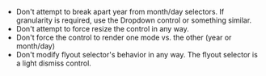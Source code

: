- Don't attempt to break apart year from month/day selectors. If granularity is required, use the Dropdown control or something similar.
- Don't attempt to force resize the control in any way.
- Don't force the control to render one mode vs. the other (year or month/day)
- Don't modify flyout selector's behavior in any way. The flyout selector is a light dismiss control.
